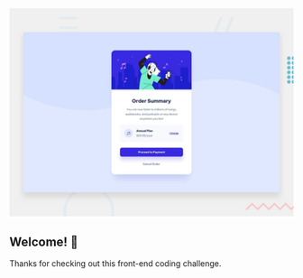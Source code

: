 

![Design preview for the Order summary card coding challenge](./design/desktop-preview.jpg)

## Welcome! 👋

Thanks for checking out this front-end coding challenge.

